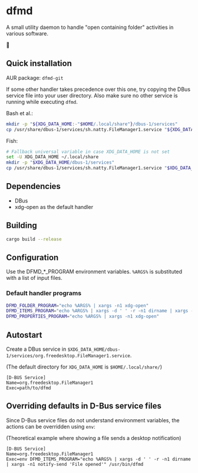 # dfmd

A small utility daemon to handle "open containing folder" activities in various
software.

🦊

## Quick installation

AUR package: `dfmd-git`

If some other handler takes precedence over this one, try copying the DBus
service file into your user directory. Also make sure no other service is
running while executing `dfmd`.

Bash et al.:

```sh
mkdir -p "${XDG_DATA_HOME:-"$HOME/.local/share"}/dbus-1/services"
cp /usr/share/dbus-1/services/sh.natty.FileManager1.service "${XDG_DATA_HOME:-"$HOME/.local/share"}/dbus-1/services/org.freedesktop.FileManager1.service"
```

Fish:

```sh
# Fallback universal variable in case XDG_DATA_HOME is not set
set -U XDG_DATA_HOME ~/.local/share
mkdir -p "$XDG_DATA_HOME/dbus-1/services"
cp /usr/share/dbus-1/services/sh.natty.FileManager1.service "$XDG_DATA_HOME/dbus-1/services/org.freedesktop.FileManager1.service"
```

## Dependencies

- DBus
- xdg-open as the default handler

## Building

```sh
cargo build --release
```

## Configuration

Use the DFMD_*_PROGRAM environment variables. `%ARGS%` is substituted with a
list of input files.

### Default handler programs

```sh
DFMD_FOLDER_PROGRAM="echo %ARGS% | xargs -n1 xdg-open"
DFMD_ITEMS_PROGRAM="echo %ARGS% | xargs -d ' ' -r -n1 dirname | xargs -n1 xdg-open"
DFMD_PROPERTIES_PROGRAM="echo %ARGS% | xargs -n1 xdg-open"
```

## Autostart

Create a DBus service in
`$XDG_DATA_HOME/dbus-1/services/org.freedesktop.FileManager1.service`.

(The default directory for `XDG_DATA_HOME` is `$HOME/.local/share/`)

```
[D-BUS Service]
Name=org.freedesktop.FileManager1
Exec=path/to/dfmd
```

## Overriding defaults in D-Bus service files

Since D-Bus service files do not understand environment variables, the actions
can be overridden using `env`:

(Theoretical example where showing a file sends a desktop notification)

```
[D-BUS Service]
Name=org.freedesktop.FileManager1
Exec=env DFMD_ITEMS_PROGRAM="echo %ARGS% | xargs -d ' ' -r -n1 dirname | xargs -n1 notify-send 'File opened'" /usr/bin/dfmd
```
